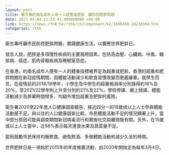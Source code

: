 ```yaml
---
layout: post
title: 署方稱約兩名成年人有一人超重或肥胖　籲防控肥胖問題
date: 2023-03-04 11:53:41.000000000 +08:00
link: https://news.rthk.hk/rthk/ch/component/k2/1690450-20230304.htm
categories: rthk
---
```


衞生署呼籲市民防控肥胖問題，實踐健康生活，以響應世界肥胖日。

發言人說，肥胖是多項慢性疾病的主要風險因素，包括高血壓、心臟病、中風、糖尿病、癌症、肌肉骨骼疾病及睡眠窒息症。

在香港，約兩名成年人便有一人的體重指標被界定為超重或肥胖。香港的超重和肥胖問題在新冠疫情期間，因體能活動減少和飲食習慣改變而更趨嚴重。就學生而言，在疫情前的2018/19學年，小學生及中學生的超重檢測率分別錄得約18%及20%，至2021/22學年則上升至分別約21%及22%。學校停課、網上授課、體能活動減少及屏幕時間增多，均額外增加超重及肥胖的風險。

衞生署2020至22年度人口健康調查報告，接近四分一的18歲或以上人士參與體能活動量不足。與以往的人口健康調查比較，市民體能活動不足的情況顯著上升，當中部分原因可能與調查期間新冠病毒流行和實施社交距離措施有關。另外，在15歲或以上人士當中，近98%表示每天進食水果及蔬菜量不足。

當局鼓勵市民保持均衡飲食、避免飲酒、多做體能活動和減少久坐的時間。

世界肥胖日是一項始於2015年的年度推廣活動，由2020年開始定為每年3月4日。
